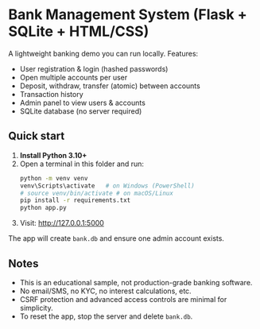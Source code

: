 # Bank Management System (Flask + SQLite + HTML/CSS)

A lightweight banking demo you can run locally. Features:
- User registration & login (hashed passwords)
- Open multiple accounts per user
- Deposit, withdraw, transfer (atomic) between accounts
- Transaction history
- Admin panel to view users & accounts
- SQLite database (no server required)

## Quick start

1. **Install Python 3.10+**
2. Open a terminal in this folder and run:
   ```bash
   python -m venv venv
   venv\Scripts\activate   # on Windows (PowerShell)
   # source venv/bin/activate # on macOS/Linux
   pip install -r requirements.txt
   python app.py
   ```
3. Visit: http://127.0.0.1:5000

The app will create `bank.db` and ensure one admin account exists.

## Notes

- This is an educational sample, not production-grade banking software.
- No email/SMS, no KYC, no interest calculations, etc.
- CSRF protection and advanced access controls are minimal for simplicity.
- To reset the app, stop the server and delete `bank.db`.
